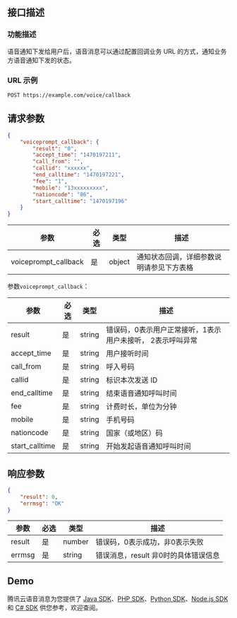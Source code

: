 ## 接口描述
### 功能描述
语音通知下发给用户后，语音消息可以通过配置回调业务 URL 的方式，通知业务方语音通知下发的状态。

### URL 示例

```
POST https://example.com/voice/callback
```

## 请求参数
```json
{
    "voiceprompt_callback": {
        "result": "0",
        "accept_time": "1470197211",
        "call_from": "",
        "callid": "xxxxxx",
        "end_calltime": "1470197221",
        "fee": "1",
        "mobile": "13xxxxxxxxx",
        "nationcode": "86",
        "start_calltime": "1470197196"
    }
}
```

| 参数                 | 必选 | 类型   | 描述         |
|----------------------|------|--------|--------------|
| voiceprompt_callback | 是   |  object | 通知状态回调，详细参数说明请参见下方表格 |

参数`voiceprompt_callback`：

| 参数           | 必选 | 类型   | 描述                                                       |
| -------------- | ---- | ------ | ---------------------------------------------------------- |
| result         | 是   | string | 错误码，0表示用户正常接听，1表示用户未接听， 2表示呼叫异常 |
| accept_time    | 是   | string | 用户接听时间                                               |
| call_from      | 是   | string | 呼入号码                                                   |
| callid         | 是   | string | 标识本次发送 ID                                            |
| end_calltime   | 是   | string | 结束语音通知呼叫时间                                       |
| fee            | 是   | string | 计费时长，单位为分钟                                       |
| mobile         | 是   | string | 手机号码                                                   |
| nationcode     | 是   | string | 国家（或地区）码                                           |
| start_calltime | 是   | string | 开始发起语音通知呼叫时间                                   |

## 响应参数
```json
{
    "result": 0,
    "errmsg": "OK"
}
```
| 参数   | 必选 | 类型   | 描述                                     |
|--------|------|--------|------------------------------------------|
| result | 是   | number | 错误码，0表示成功，非0表示失败 |
| errmsg | 是   | string | 错误消息，result 非0时的具体错误信息      |


## Demo
腾讯云语音消息为您提供了 [Java SDK](https://cloud.tencent.com/document/product/1128/37714)、[PHP SDK](https://cloud.tencent.com/document/product/1128/37715)、[Python SDK](https://cloud.tencent.com/document/product/1128/37716)、[Node.js SDK](https://cloud.tencent.com/document/product/1128/37717) 和 [C# SDK](https://cloud.tencent.com/document/product/1128/37718) 供您参考，欢迎查阅。
